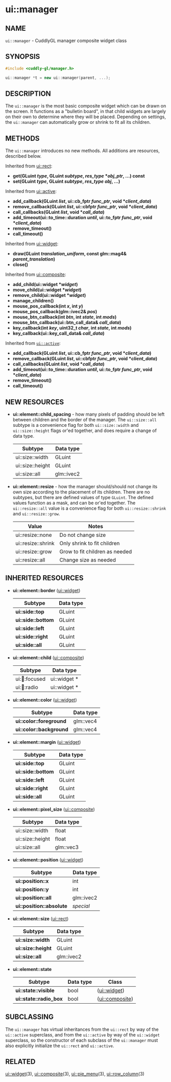 ui::manager
============

## NAME ##

`ui::manager` - CuddlyGL manager composite widget class

## SYNOPSIS ##

```cpp
#include <cuddly-gl/manager.h>

ui::manager *t = new ui::manager(parent, ...);
```

## DESCRIPTION ##

The `ui::manager` is the most basic composite widget which can be
drawn on the screen.  It functions as a "bulletin board", in that
child widgets are largely on their own to determine where they will be
placed.  Depending on settings, the `ui::manager` can automatically
grow or shrink to fit all its children.

## METHODS ##

The `ui::manager` introduces no new methods.  All additions are
resources, described below.

Inherited from [ui::rect](ui-rect.md):

* **get(GLuint _type_, GLuint _subtype_, _res_type_ \*_obj_ptr_, ...) const**
* **set(GLuint _type_, GLuint _subtype_, _res_type_ _obj_, ...)**

Inherited from [ui::active](ui-active.md):

* **add_callback(GLuint _list_, ui::cb_fptr _func_ptr_, void \*_client_data_)**
* **remove_callback(GLuint _list_, ui::cbfptr _func_ptr_, void \*_client_data_)**
* **call_callbacks(GLuint _list_, void \*_call_data_)**
* **add_timeout(ui::to_time::duration _until_, ui::to_fptr _func_ptr_, void \*_client_data_)**
* **remove_timeout()**
* **call_timeout()**

Inherited from [ui::widget](ui-widget.md):

* **draw(GLuint _translation_uniform_, const glm::mag4& _parent_translation_)**
* **close()**

Inherited from [ui::composite](ui-composite.md):

* **add_child(ui::widget \*_widget_)**
* **move_child(ui::widget \*_widget_)**
* **remove_child(ui::widget \*_widget_)**
* **manage_children()**
* **mouse_pos_callback(int _x_, int _y_)**
* **mouse_pos_callback(glm::ivec2& _pos_)**
* **mouse_btn_callback(int _btn_, int _state_, int _mods_)**
* **mouse_btn_callback(ui::btn_call_data& _call_data_)**
* **key_callback(int _key_, uint32_t _char_, int _state_, int _mods_)**
* **key_callback(ui::key_call_data& _call_data_)**

Inherited from [`ui::active`](ui-active.md):

* **add_callback(GLuint _list_, ui::cb_fptr _func_ptr_, void \*_client_data_)**
* **remove_callback(GLuint _list_, ui::cbfptr _func_ptr_, void \*_client_data_)**
* **call_callbacks(GLuint _list_, void \*_call_data_)**
* **add_timeout(ui::to_time::duration _until_, ui::to_fptr _func_ptr_, void \*_client_data_)**
* **remove_timeout()**
* **call_timeout()**

## NEW RESOURCES ##

* **ui::element::child_spacing** - how many pixels of padding should
  be left between children and the border of the manager.  The
  `ui::size::all` subtype is a convenience flag for both
  `ui::size::width` and `ui::size::height` flags or'ed together, and
  does require a change of data type.

  | Subtype          | Data type  |
  | ---------------- | ---------- |
  | ui::size::width  | GLuint     |
  | ui::size::height | GLuint     |
  | ui::size::all    | glm::ivec2 |

* **ui::element::resize** - how the manager should/should not change
  its own size according to the placement of its children.  There are
  no subtypes, but there are defined values of type `GLuint`.  The
  defined values function as a mask, and can be or'ed together.  The
  `ui::resize::all` value is a convenience flag for both
  `ui::resize::shrink` and `ui::resize::grow`.

  | Value              | Notes                          |
  | ------------------ | ------------------------------ |
  | ui::resize::none   | Do not change size             |
  | ui::resize::shrink | Only shrink to fit children    |
  | ui::resize::grow   | Grow to fit children as needed |
  | ui::resize::all    | Change size as needed          |

## INHERITED RESOURCES ##

* **ui::element::border** ([ui::widget](ui-widget.md))

  | Subtype              | Data type |
  | -------------------- | --------- |
  | **ui::side::top**    | GLuint    |
  | **ui::side::bottom** | GLuint    |
  | **ui::side::left**   | GLuint    |
  | **ui::side::right**  | GLuint    |
  | **ui::side::all**    | GLuint    |

* **ui::element::child** ([ui::composite](ui-composite.md))

  | Subtype            | Data type    |
  | ------------------ | ------------ |
  | ui::child::focused | ui::widget * |
  | ui::child::radio   | ui::widget * |

* **ui::element::color** ([ui::widget](ui-widget.md))

  | Subtype                   | Data type |
  | ------------------------- | --------- |
  | **ui::color::foreground** | glm::vec4 |
  | **ui::color::background** | glm::vec4 |

* **ui::element::margin** ([ui::widget](ui-widget.md))

  | Subtype              | Data type |
  | -------------------- | --------- |
  | **ui::side::top**    | GLuint    |
  | **ui::side::bottom** | GLuint    |
  | **ui::side::left**   | GLuint    |
  | **ui::side::right**  | GLuint    |
  | **ui::side::all**    | GLuint    |

* **ui::element::pixel_size** ([ui::composite](ui-composite.md))

  | Subtype          | Data type |
  | ---------------- | --------- |
  | ui::size::width  | float     |
  | ui::size::height | float     |
  | ui::size::all    | glm::vec3 |

* **ui::element::position** ([ui::widget](ui-widget.md))

  | Subtype                    | Data type  |
  | -------------------------- | ---------- |
  | **ui::position::x**        | int        |
  | **ui::position::y**        | int        |
  | **ui::position::all**      | glm::ivec2 |
  | **ui::position::absolute** | *special*  |

* **ui::element::size** ([ui::rect](ui-rect.md))

  | Subtype              | Data type  |
  | -------------------- | ---------- |
  | **ui::size::width**  | GLuint     |
  | **ui::size::height** | GLuint     |
  | **ui::size::all**    | glm::ivec2 |

* **ui::element::state**

  | Subtype                  | Data type | Class                              |
  | ------------------------ | --------- | ---------------------------------- |
  | **ui::state::visible**   | bool      | ([ui::widget](ui-widget.md))       |
  | **ui::state::radio_box** | bool      | ([ui::composite](ui-composite.md)) |

## SUBCLASSING ##

The `ui::manager` has virtual inheritances from the `ui::rect` by way
of the `ui::active` superclass, and from the `ui::active` by way of
the `ui::widget` superclass, so the constructor of each subclass of
the `ui::manager` must also explicitly initialize the `ui::rect` and
`ui::active`.

## RELATED ##

[ui::widget](ui-widget.md)(3), [ui::composite](ui-composite.md)(3),
[ui::pie_menu](ui-pie-menu.md)(3), [ui::row_column](ui-row_column.md)(3)
